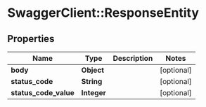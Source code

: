 # SwaggerClient::ResponseEntity

## Properties
Name | Type | Description | Notes
------------ | ------------- | ------------- | -------------
**body** | **Object** |  | [optional] 
**status_code** | **String** |  | [optional] 
**status_code_value** | **Integer** |  | [optional] 


